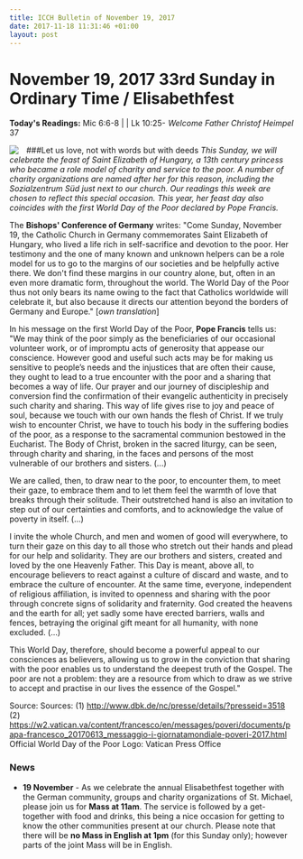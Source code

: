 ```yaml
---
title: ICCH Bulletin of November 19, 2017
date: 2017-11-18 11:31:46 +01:00
layout: post
---
```


# November 19, 2017 33rd Sunday in Ordinary Time / Elisabethfest
<span style="float: right"><em>Welcome Father Christof Heimpel</em></span>
**Today's Readings:** Mic 6:6-8 |  | Lk 10:25-37


<img style="float: left; margin-right: 1em;" src="https://cruxnow.com/wp-content/uploads/2017/06/WDP_LOGO_ENG-352x555.jpg">

###Let us love, not with words but with deeds
*This Sunday, we will celebrate the feast of Saint Elizabeth of Hungary, a 13th century princess who became a role model of charity and service to the poor. A number of charity organizations are named after her for this reason, including the Sozialzentrum Süd just next to our church. Our readings this week are chosen to reflect this special occasion. This year, her feast day also coincides with the first World Day of the Poor declared by Pope Francis.* 

The **Bishops' Conference of Germany** writes: "Come Sunday, November 19, the Catholic Church in Germany commemorates Saint Elizabeth of Hungary, who lived a life rich in self-sacrifice and devotion to the poor. Her testimony and the one of many known and unknown helpers can be a role model for us to go to the margins of our societies and be helpfully active there. We don't find these margins in our country alone, but, often in an even more dramatic form, throughout the world. The World Day of the Poor thus not only bears its name owing to the fact that Catholics worldwide will celebrate it, but also because it directs our attention beyond the borders of Germany and Europe." [*own translation*]

In his message on the first World Day of the Poor, **Pope Francis** tells us: "We may think of the poor simply as the beneficiaries of our occasional volunteer work, or of impromptu acts of generosity that appease our conscience. However good and useful such acts may be for making us sensitive to people’s needs and the injustices that are often their cause, they ought to lead to a true encounter with the poor and a sharing that becomes a way of life. Our prayer and our journey of discipleship and conversion find the confirmation of their evangelic authenticity in precisely such charity and sharing. This way of life gives rise to joy and peace of soul, because we touch with our own hands the flesh of Christ.  If we truly wish to encounter Christ, we have to touch his body in the suffering bodies of the poor, as a response to the sacramental communion bestowed in the Eucharist.  The Body of Christ, broken in the sacred liturgy, can be seen, through charity and sharing, in the faces and persons of the most vulnerable of our brothers and sisters. (...)

We are called, then, to draw near to the poor, to encounter them, to meet their gaze, to embrace them and to let them feel the warmth of love that breaks through their solitude.  Their outstretched hand is also an invitation to step out of our certainties and comforts, and to acknowledge the value of poverty in itself. (...)

I invite the whole Church, and men and women of good will everywhere, to turn their gaze on this day to all those who stretch out their hands and plead for our help and solidarity. They are our brothers and sisters, created and loved by the one Heavenly Father.  This Day is meant, above all, to encourage believers to react against a culture of discard and waste, and to embrace the culture of encounter. At the same time, everyone, independent of religious affiliation, is invited to openness and sharing with the poor through concrete signs of solidarity and fraternity. God created the heavens and the earth for all; yet sadly some have erected barriers, walls and fences, betraying the original gift meant for all humanity, with none excluded. (...)

This World Day, therefore, should become a powerful appeal to our consciences as believers, allowing us to grow in the conviction that sharing with the poor enables us to understand the deepest truth of the Gospel.  The poor are not a problem: they are a resource from which to draw as we strive to accept and practise in our lives the essence of the Gospel."

Source: Sources: (1) http://www.dbk.de/nc/presse/details/?presseid=3518
(2) https://w2.vatican.va/content/francesco/en/messages/poveri/documents/papa-francesco_20170613_messaggio-i-giornatamondiale-poveri-2017.html
Official World Day of the Poor Logo: Vatican Press Office

### News 

* **19 November** - As we celebrate the annual Elisabethfest together with the German community, groups and charity organizations of St. Michael, please join us for **Mass at 11am**. The service is followed by a get-together with food and drinks, this being a nice occasion for getting to know the other communities present at our church.
Please note that there will be **no Mass in English at 1pm** (for this Sunday only); however parts of the joint Mass will be in English.
